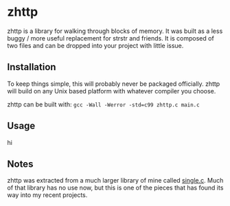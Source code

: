 # zhttp

zhttp is a library for walking through blocks of memory.  It was built as a less buggy / more useful replacement for strstr and friends.  It is composed of two files and can be dropped into your project with little issue. 


## Installation

To keep things simple, this will probably never be packaged officially.  zhttp will build on any Unix based platform with whatever compiler you choose.

zhttp can be built with:
	`gcc -Wall -Werror -std=c99 zhttp.c main.c`


## Usage

hi


## Notes

zhttp was extracted from a much larger library of mine called <a href="https://github.com/zaiah-dj/single">single.c</a>.  Much of that library has no use now, but this is one of the pieces that has found its way into my recent projects. 
